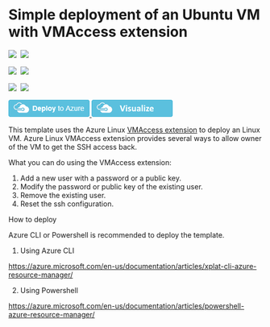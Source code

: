 # Simple deployment of an Ubuntu VM with VMAccess extension

<IMG SRC="https://azurequickstartsservice.blob.core.windows.net/badges/201-vmaccess-on-ubuntu/PublicLastTestDate.svg" />&nbsp;
<IMG SRC="https://azurequickstartsservice.blob.core.windows.net/badges/201-vmaccess-on-ubuntu/PublicDeployment.svg" />&nbsp;

<IMG SRC="https://azurequickstartsservice.blob.core.windows.net/badges/201-vmaccess-on-ubuntu/FairfaxLastTestDate.svg" />&nbsp;
<IMG SRC="https://azurequickstartsservice.blob.core.windows.net/badges/201-vmaccess-on-ubuntu/FairfaxDeployment.svg" />&nbsp;

<IMG SRC="https://azurequickstartsservice.blob.core.windows.net/badges/201-vmaccess-on-ubuntu/BestPracticeResult.svg" />&nbsp;
<IMG SRC="https://azurequickstartsservice.blob.core.windows.net/badges/201-vmaccess-on-ubuntu/CredScanResult.svg" />&nbsp;

<a href="https://portal.azure.com/#create/Microsoft.Template/uri/https%3A%2F%2Fraw.githubusercontent.com%2FAzure%2Fazure-quickstart-templates%2Fmaster%2F201-vmaccess-on-ubuntu%2Fazuredeploy.json" target="_blank">
    <img src="https://raw.githubusercontent.com/Azure/azure-quickstart-templates/master/1-CONTRIBUTION-GUIDE/images/deploytoazure.png"/>
</a>
<a href="http://armviz.io/#/?load=https%3A%2F%2Fraw.githubusercontent.com%2FAzure%2Fazure-quickstart-templates%2Fmaster%2F201-vmaccess-on-ubuntu%2Fazuredeploy.json" target="_blank">
    <img src="https://raw.githubusercontent.com/Azure/azure-quickstart-templates/master/1-CONTRIBUTION-GUIDE/images/visualizebutton.png"/>
</a>

This template uses the Azure Linux [VMAccess extension](https://github.com/Azure/azure-linux-extensions/tree/master/VMAccess) to deploy an Linux VM. Azure Linux VMAccess extension provides several ways to allow owner of the VM to get the SSH access back.

What you can do using the VMAccess extension:

1. Add a new user with a password or a public key.
2. Modify the password or public key of the existing user.
3. Remove the existing user.
4. Reset the ssh configuration.

How to deploy

Azure CLI or Powershell is recommended to deploy the template.

1. Using Azure CLI

  https://azure.microsoft.com/en-us/documentation/articles/xplat-cli-azure-resource-manager/

2. Using Powershell

  https://azure.microsoft.com/en-us/documentation/articles/powershell-azure-resource-manager/

